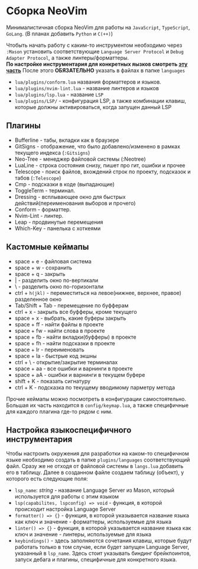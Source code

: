 # Сборка NeoVim
Минималистичная сборка NeoVim для работы на `JavaScript`, `TypeScript`, `GoLang`. (В планах добавить `Python` и `C(++)`)

Чтобыть начать работу с каким-то инструментом необходимо через `:Mason` установить cоответствующие
`Language Server Protocol` и `Debug Adapter Protocol`, а также линтеры/форматтеры.   
**По настройке инструментария для конкретных яызков смотреть [эту часть](#настройка-языкоспецифичного-инструментария)**
После этого **ОБЯЗАТЕЛЬНО** указать в файлах в папке `languages`
* `lua/plugins/conform.lua` названия форматтеров и языков.
* `lua/plugins/nvim-lint.lua` - название линтеров и языков
* `lua/plugins/lsp.lua` - название `LSP`
* `lua/plugins/LSP/` - конфигурация LSP, а также комбинации клавиш, которые должны активироваться, когда запущен данный LSP

## Плагины
* Bufferline - табы, вкладки как в браузере
* GitSigns - отображение, что было добавлено/изменено в рамках текущего индекса (`:Gitsigns`)
* Neo-Tree - менеджер файловой системы (:Neotree)
* LuaLine - строка состояния снизу, пишет про гит, ошибки и прочее
* Telescope - поиск файлов, вхождений строк по проекту, подсказок и табов (`:Telescope`)
* Cmp - подсказки в коде (выпадающие)
* ToggleTerm - терминал.
* Dressing - всплывающее окно для быстрых действий(переименования выборов и прочего)
* Conform - форматтер.
* Nvim-Lint - линтер.
* Leap - продвинутые перемещения
* Which-Key - панелька с хоткеями

## Кастомные кеймапы
* space + e - файловая система
* space + w - сохранить
* space + q - закрыть
* | - разделить окно по-вертикали
* \ - разделить окно по-горизонтали
* ctrl + `h(jkl)` - переместиться на левое(нижнее, верхнее, правое) разделенное окно
* Tab/Shift + Tab - перемещение по буфферам
* ctrl + x - закрыть все буфферы, кроме текущего
* space + х - выбрать, какие буферы закрыть
* space + ff - найти файлы в проекте
* space + fw - найти слова в проекте
* space + fb - найти вкладки(буфферы) в проекте
* space + fh - найти подсказки в проекте
* space + lr - переименовать
* space + la - быстрые код экшны
* ctrl + \ - открытие/закрытие терминалах
* space + aa - все ошибки и варнинги в проекте
* space + aA - ошибки и варнинги в текущем буфере
* shift + K - показать сигнатуру
* ctrl + K - подсказка по текущему вводимому парметру метода

Прочие кеймапы можно посмотреть в конфигурации самостоятельно. Большая их часть находится в `config/keymap.lua`, а также специфичные
для каждого плагина где-то рядом с ним.

## Настройка языкоспецифичного инструментария
Чтобы настроить окружения для разработки на каком-то специфичном языке необходимо создать в папке `plugins/languages` соответствующий файл. Сразу же не отходя от файловой системы в `langs.lua` добавить его в
таблицу. Далее в созданном файле создаем таблицу (объект), у которого есть следующие поля:
* `lsp_name`: _string_ - название Language Server из Mason, который используется для работы с этим языком
* `lsp(capabilites, lspconfig) => void` - функция, в которой происходит настройка Language Server
* `formatter() => {}` - функция, в которой указывается название языка как ключ и значение - форматтеры, используемые для языка
* `linter() => {}` - функция, в которой указывается название языка как ключ и значение - линтеры, используемые для языка
* `keybindings()` - здесь заполняются сочетания клавиш, которые будут работать только в том случае, если будет запущен Language Server, указанный в `lsp_name`. Здесь стоит указывать биндинг
брейкпоинтов, запуск дебага и плагины, специфичные для конкретного языка.
